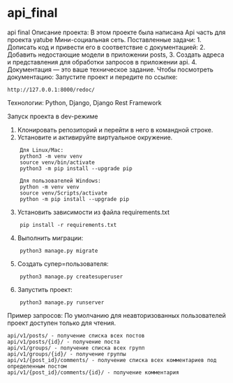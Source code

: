 # api_final
api final
Описание проекта:
    В этом проекте была написана Api часть для проекта yatube Мини-социальная сеть.
    Поставленные задачи:
    1. Дописать код и привести его в соответствие с документацией: 
    2. Добавить недостающие модели в приложении posts, 
    3. Создать адреса и представления для обработки запросов в приложении api. 
    4. Документация — это ваше техническое задание.
Чтобы посмотреть документацию:
Запустите проект и передите по ссылке:
```
http://127.0.0.1:8000/redoc/
```
Технологии:
    Python, Django, Django Rest Framework

Запуск проекта в dev-режиме
1. Клонировать репозиторий и перейти в него в командной строке.
2. Установите и активируйте виртуальное окружение.
```
    Для Linux/Mac:
    python3 -m venv venv
    source venv/bin/activate
    python3 -m pip install --upgrade pip

    Для пользователей Windows:
    python -m venv venv
    source venv/Scripts/activate
    python -m pip install --upgrade pip
```
3. Установить зависимости из файла requirements.txt
```
    pip install -r requirements.txt
```
4. Выполнить миграции:
```
    python3 manage.py migrate
```
5. Создать супер=пользователя: 
```
    python3 manage.py createsuperuser
```
6. Запустить проект:
```
    python3 manage.py runserver
```
Пример запросов:
По умолчанию для неавторизованных пользователей проект доступен только для чтения.
```
api/v1/posts/ - получение списка всех постов
api/v1/posts/{id}/ - получение поста
api/v1/groups/ - получение списка всех групп
api/v1/groups/{id}/ - получение группы
api/v1/{post_id}/comments/ - получение списка всех комментариев под определенным постом
api/v1/{post_id}/comments/{id}/ - получение комментария
```